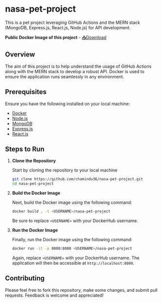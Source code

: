 # nasa-pet-project

This is a pet project leveraging GitHub Actions and the MERN stack (MongoDB, Express.js, React.js, Node.js) for API development.

**Public Docker Image of this project** - [📥Download](https://hub.docker.com/repository/docker/chamindu36/nasa-pet-project/general)

## Overview

The aim of this project is to help understand the usage of GitHub Actions along with the MERN stack to develop a robust API. Docker is used to ensure the application runs seamlessly in any environment.

## Prerequisites

Ensure you have the following installed on your local machine:

- [Docker](https://docs.docker.com/get-docker/)
- [Node.js](https://nodejs.org/en)
- [MongoDB](https://www.mongodb.com/)
- [Express.js](https://expressjs.com/)
- [React.js](https://expressjs.com/)

## Steps to Run

1. **Clone the Repository**

   Start by cloning the repository to your local machine

   ```bash
   git clone https://github.com/chamindu36/nasa-pet-project.git
   cd nasa-pet-project
   ```

2. **Build the Docker Image**

   Next, build the Docker image using the following command:

   ```bash
   docker build . -t <USERNAME>/nasa-pet-project
   ```

   Be sure to replace `<USERNAME>` with your DockerHub username.

3. **Run the Docker Image**

   Finally, run the Docker image using the following command:

   ```bash
   docker run -it -p 8000:8000 <USERNAME>/nasa-pet-project
   ```

   Again, replace `<USERNAME>` with your DockerHub username. The application will then be accessible at `http://localhost:8000`.

## Contributing

Please feel free to fork this repository, make some changes, and submit pull requests. Feedback is welcome and appreciated!
